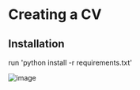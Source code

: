 # Creating a CV
## Installation
run 'python install -r requirements.txt'

![image](https://user-images.githubusercontent.com/84040445/117870499-def65b80-b2a4-11eb-9dfb-6e6d842117a9.png)
 
 
